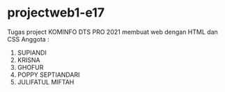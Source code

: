 # projectweb1-e17
Tugas project KOMINFO DTS PRO 2021 membuat web dengan HTML dan CSS
Anggota :
1. SUPIANDI
2. KRISNA
3. GHOFUR
4. POPPY SEPTIANDARI
5. JULIFATUL MIFTAH
